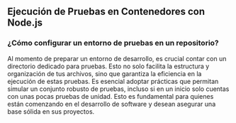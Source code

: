 <h2 align="left"> Ejecución de Pruebas en Contenedores con Node.js </h2>

<h3 align="left"> ¿Cómo configurar un entorno de pruebas en un repositorio? </h3>

<p align="left"> Al momento de preparar un entorno de desarrollo, es crucial contar con un directorio dedicado para pruebas. Esto no solo facilita la estructura y organización de tus archivos, sino que garantiza la eficiencia en la ejecución de estas pruebas. Es esencial adoptar prácticas que permitan simular un conjunto robusto de pruebas, incluso si en un inicio solo cuentas con unas pocas pruebas de unidad. Esto es fundamental para quienes están comenzando en el desarrollo de software y desean asegurar una base sólida en sus proyectos. </p>